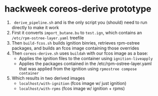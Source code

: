 # hackweek coreos-derive prototype
1. ` derive_pipeline.sh` and is the only script you (should) need to run directly to make it work
2. First it converts `import_butane.bu` to `test.ign`, which contains an `/etc/rpm-ostree-layer.yaml` treefile
3. Then `build-fcos.sh` builds ignition binries, retrieves rpm-ostree packages, and builds an fcos image containing those overrides
4. Then `coreos-derive.sh` uses  `buildah` with our fcos image as a base: 
    - Applies the ignition files to the container using `ignition-liveapply`
    - Applies the packages contained in the /etc/rpm-ostree-layer.yaml that was applied from the ignition using `rpmostree compose container`
5. Which results in two derived images
    - `localhost/with-ignition` (fcos image w/ just ignition)
    - `localhost/with-rpms`    (fcos image w/ ignition + rpms)    


